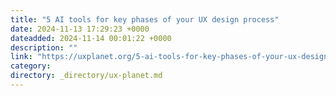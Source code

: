 ```yaml
---
title: "5 AI tools for key phases of your UX design process"
date: 2024-11-13 17:29:23 +0000
dateadded: 2024-11-14 00:01:22 +0000
description: ""
link: "https://uxplanet.org/5-ai-tools-for-key-phases-of-your-ux-design-process-3504c14cfd08?source=rss----819cc2aaeee0---4"
category:
directory: _directory/ux-planet.md
---
```

